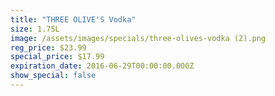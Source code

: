 ```yaml
---
title: "THREE OLIVE'S Vodka"
size: 1.75L
image: /assets/images/specials/three-olives-vodka (2).png
reg_price: $23.99
special_price: $17.99
expiration_date: 2016-06-29T00:00:00.000Z
show_special: false
---
```



